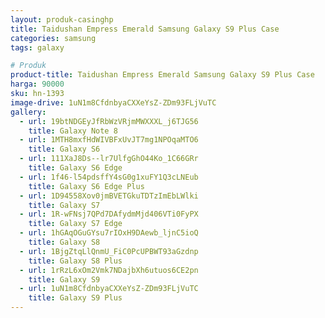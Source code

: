 ```yaml
---
layout: produk-casinghp
title: Taidushan Empress Emerald Samsung Galaxy S9 Plus Case
categories: samsung
tags: galaxy

# Produk
product-title: Taidushan Empress Emerald Samsung Galaxy S9 Plus Case
harga: 90000
sku: hn-1393
image-drive: 1uN1m8CfdnbyaCXXeYsZ-ZDm93FLjVuTC
gallery:
  - url: 19btNDGEyJfRbWzVRjmMWXXXL_j6TJG56
    title: Galaxy Note 8
  - url: 1MTH8mxfHdWIVBFxUvJT7mg1NPOqaMTO6
    title: Galaxy S6
  - url: 111XaJ8Ds--lr7UlfgGhO44Ko_1C66GRr
    title: Galaxy S6 Edge
  - url: 1f46-l54pdsffY4sG0g1xuFY1Q3cLNEub
    title: Galaxy S6 Edge Plus
  - url: 1D94558Xov0jmBVETGkuTDTzImEbLWlki
    title: Galaxy S7
  - url: 1R-wFNsj7QPd7DAfydmMjd406VTi0FyPX
    title: Galaxy S7 Edge
  - url: 1hGAqOGuGYsu7rIOxH9DAewb_ljnC5ioQ
    title: Galaxy S8
  - url: 1BjgZtqLlQnmU_FiC0PcUPBWT93aGzdnp
    title: Galaxy S8 Plus
  - url: 1rRzL6xOm2Vmk7NDajbXh6utuos6CE2pn
    title: Galaxy S9
  - url: 1uN1m8CfdnbyaCXXeYsZ-ZDm93FLjVuTC
    title: Galaxy S9 Plus
---
```

